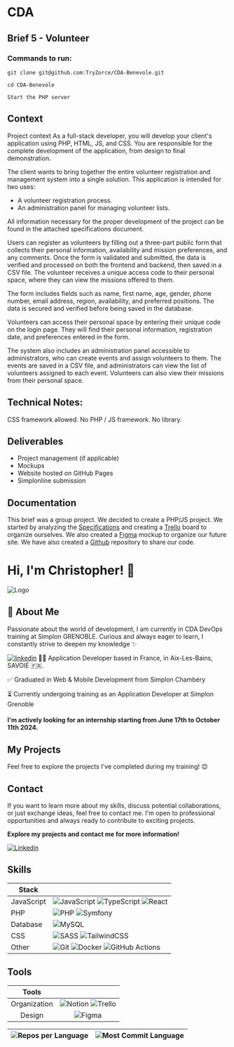 # CDA

## Brief 5 - Volunteer

### Commands to run:

```shell
git clone git@github.com:TryZorce/CDA-Benevole.git
```

```shell
cd CDA-Benevole
```

```shell
Start the PHP server
```

## Context

Project context
As a full-stack developer, you will develop your client's application using PHP, HTML, JS, and CSS. You are responsible for the complete development of the application, from design to final demonstration.

The client wants to bring together the entire volunteer registration and management system into a single solution. This application is intended for two uses:

* A volunteer registration process.
* An administration panel for managing volunteer lists.

All information necessary for the proper development of the project can be found in the attached specifications document.

Users can register as volunteers by filling out a three-part public form that collects their personal information, availability and mission preferences, and any comments. Once the form is validated and submitted, the data is verified and processed on both the frontend and backend, then saved in a CSV file. The volunteer receives a unique access code to their personal space, where they can view the missions offered to them.

The form includes fields such as name, first name, age, gender, phone number, email address, region, availability, and preferred positions. The data is secured and verified before being saved in the database.

Volunteers can access their personal space by entering their unique code on the login page. They will find their personal information, registration date, and preferences entered in the form.

The system also includes an administration panel accessible to administrators, who can create events and assign volunteers to them. The events are saved in a CSV file, and administrators can view the list of volunteers assigned to each event. Volunteers can also view their missions from their personal space.

## Technical Notes:

CSS framework allowed.
No PHP / JS framework.
No library.

## Deliverables

- Project management (if applicable)
- Mockups
- Website hosted on GitHub Pages
- Simplonline submission

## Documentation

This brief was a group project.
We decided to create a PHP/JS project. We started by analyzing the [Specifications](https://drive.proton.me/urls/6D7K86X77M#4HUSz4PXzCo3) and creating a [Trello](https://trello.com/invite/b/TBmLijsT/ATTI3953bfd60b31c70f42a970fe29158566BD818D68/cda-benevole) board to organize ourselves.
We also created a [Figma](https://www.figma.com/file/yVtQeYGXyL6YRe5XMTwax3/B%C3%A9n%C3%A9vole?type=design&node-id=0%3A1&mode=design&t=ZMnAM3p3tGa3nlPS-1) mockup to organize our future site.
We have also created a [Github](https://github.com/TryZorce/CDA-Benevole) repository to share our code.

# Hi, I'm Christopher! 👋

![Logo](https://i.ibb.co/r6BjgG6/Photo-Simplon.jpg)

## 🚀 About Me

Passionate about the world of development, I am currently in CDA DevOps training at Simplon GRENOBLE. Curious and always eager to learn, I constantly strive to deepen my knowledge ✨

[![linkedin](https://img.shields.io/badge/linkedin-0A66C2?style=for-the-badge&logo=linkedin&logoColor=white)](https://www.linkedin.com/)
👨‍💻 Application Developer based in France, in Aix-Les-Bains, SAVOIE 🇫🇷.

✅ Graduated in Web & Mobile Development from Simplon Chambéry

⏳ Currently undergoing training as an Application Developer at Simplon Grenoble

#### I'm actively looking for an internship starting from June 17th to October 11th 2024.

## My Projects

Feel free to explore the projects I've completed during my training! 😊

## Contact

If you want to learn more about my skills, discuss potential collaborations, or just exchange ideas, feel free to contact me. I'm open to professional opportunities and always ready to contribute to exciting projects.

**Explore my projects and contact me for more information!**

[![Linkedin](https://img.shields.io/badge/LinkedIn-Christopher_Moron-blue?style=flat-square&logo=linkedin&labelColor=blue)](https://www.linkedin.com/in/christophermoron/)

## Skills

| Stack | |
| --- | --- |
| JavaScript | ![JavaScript](https://img.shields.io/badge/JavaScript-323330?style=for-the-badge&logo=javascript&logoColor=F7DF1E) ![TypeScript](https://img.shields.io/badge/typescript-%23007ACC.svg?style=for-the-badge&logo=typescript&logoColor=white) ![React](https://img.shields.io/badge/React-20232A?style=for-the-badge&logo=react&logoColor=61DAFB) |
| PHP | ![PHP](https://img.shields.io/badge/PHP-777BB4?style=for-the-badge&logo=php&logoColor=white) ![Symfony](https://img.shields.io/badge/Symfony-%23000000.svg?style=for-the-badge&logo=symfony&logoColor=white) |
| Database | ![MySQL](https://img.shields.io/badge/MySQL-00000F?style=for-the-badge&logo=mysql&logoColor=white) |
| CSS | ![SASS](https://img.shields.io/badge/Sass-CC6699?style=for-the-badge&logo=sass&logoColor=white) ![TailwindCSS](https://img.shields.io/badge/Tailwind_CSS-38B2AC?style=for-the-badge&logo=tailwind-css&logoColor=white) |
| Other | ![Git](https://img.shields.io/badge/git-%23F05033.svg?style=for-the-badge&logo=git&logoColor=white) ![Docker](https://img.shields.io/badge/docker-%230db7ed.svg?style=for-the-badge&logo=docker&logoColor=white) ![GitHub Actions](https://img.shields.io/badge/GitHub_Actions-2088FF.svg?style=for-the-badge&logo=github-actions&logoColor=white) |

## Tools
| Tools | |
|:---------:|:----------:|
|Organization| ![Notion](https://img.shields.io/badge/Notion-000000.svg?style=for-the-badge&logo=notion&logoColor=white) ![Trello](https://img.shields.io/badge/Trello-0052CC.svg?style=for-the-badge&logo=Trello&logoColor=white)|
|Design| ![Figma](https://img.shields.io/badge/Figma-%23F24E1E.svg?style=for-the-badge&logo=Figma&logoColor=white) |

| ![Repos per Language](http://github-profile-summary-cards.vercel.app/api/cards/repos-per-language?username=TryZorce&theme=github) | ![Most Commit Language](http://github-profile-summary-cards.vercel.app/api/cards/most-commit-language?username=TryZorce&theme=github) |
| --- | --- |